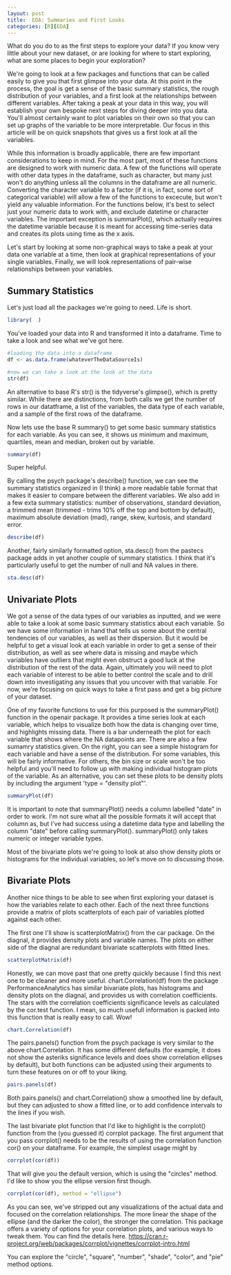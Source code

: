 ```yaml
---
layout: post
title:  EDA: Summaries and First Looks
categories: [R][EDA]
---
```




What do you do to as the first steps to explore your data? If you know very little about your new dataset, or are looking for where to start exploring, what are some places to begin your exploration? 

We're going to look at a few packages and functions that can be called easily to give you that first glimpse into your data. At this point in the process, the goal is get a sense of the basic summary statistics, the rough distribution of your variables, and a first look at the relationships between different variables. After taking a peak at your data in this way, you will establish your own bespoke next steps for diving deeper into you data. You'll almost certainly want to plot variables on their own so that you can set up graphs of the variable to be more interpretable. Our focus in this article will be on quick snapshots that gives us a first look at all the variables. 

While this information is broadly applicable, there are few important considerations to keep in mind. For the most part, most of these functions are designed to work with numeric data. A few of the functions will operate with other data types in the dataframe, such as character, but many just won't do anything unless all the columns in the dataframe are all numeric. Converting the character variable to a factor (if it is, in fact, some sort of categorical variable) will allow a few of the functions to excecute, but won't yield any valuable information. For the functions below, it's best to select just your numeric data to work with, and exclude datetime or character variables. The important exception is summarPlot(), which actually requires the datetime variable because it is meant for accessing time-series data and creates its plots using time as the x axis. 

Let's start by looking at some non-graphical ways to take a peak at your data one variable at a time, then look at graphical representations of your single variables. Finally, we will look representations of pair-wise relationships between your variables. 

## Summary Statistics

Let's just load all the packages we're going to need. Life is short. 
```r
library(  )

```

You've loaded your data into R and transformed it into a dataframe. Time to take a look and see what we've got here. 

```r
#loading the data into a dataframe
df <- as.data.frame(whateverTheDataSourceIs)

#now we can take a look at the look at the data
str(df)
```

An alternative to base R's str() is the tidyverse's glimpse(), which is pretty similar. While there are distinctions, from both calls we get the number of rows in our datatframe, a list of the variables, the data type of each variable, and a sample of the first rows of the dataframe. 

Now lets use the base R summary() to get some basic summary statistics for each variable. As you can see, it shows us minimum and maximum, quartiles, mean and median, broken out by variable. 

```r
summary(df)
```
Super helpful. 

By calling the psych package's describe() function, we can see the summary statistics organized in (I think) a more readable table format that makes it easier to compare between the different variables. We also add in a few exta summary statistics: number of observations, standard deviation, a trimmed mean (trimmed - trims 10% off the top and bottom by default), maximum absolute deviation (mad), range, skew, kurtosis, and standard error. 

```r
describe(df)
```

Another, fairly similarly formatted option, sta.desc() from the pastecs package adds in yet another couple of summary statistics. I think that it's particularly useful to get the number of null and NA values in there. 

```r
sta.desc(df)
```


## Univariate Plots

We got a sense of the data types of our variables as inputted, and we were able to take a look at some basic summary statistics about each variable. So we have some information in hand that tells us some about the central tendencies of our variables, as well as their dispersion. But it would be helpful to get a visual look at each variable in order to get a sense of their distribution, as well as see where data is missing and maybe which variables have outliers that might even obstruct a good luck at the distribution of the rest of the data. Again, ultimately you will need to plot each variable of interest to be able to better control the scale and to drill down into investigating any issues that you uncover with that variable. For now, we're focusing on quick ways to take a first pass and get a big picture of your dataset. 

One of my favorite functions to use for this purposed is the summaryPlot() function in the openair package. It provides a time series look at each variable, which helps to visualize both how the data is changing over time, and highlights missing data. There is a bar underneath the plot for each variable that shows where the NA datapoints are. There are also a few sumamry statistics given. On the right, you can see a simple histogram for each variable and have a sense of the distribution. For some variables, this will be fairly informative. For others, the bin size or scale won't be too helpful and you'll need to follow up with making individual histogram plots of the variable. As an alternative, you can set these plots to be density plots by including the argument 'type = "density plot"'. 

```r
summaryPlot(df)
```
It is important to note that summaryPlot() needs a column labelled "date" in order to work. I'm not sure what all the possible formats it will accept that column as, but I've had success using a datetime data type and labelling the column "date" before calling summaryPlot(). summaryPlot() only takes numeric or integer variable types. 

Most of the bivariate plots we're going to look at also show density plots or histograms for the individual variables, so let's move on to discussing those.


## Bivariate Plots

Another nice things to be able to see when first exploring your dataset is how the variables relate to each other. Each of the next three functions provide a matrix of plots scatterplots of each pair of variables plotted against each other. 

The first one I'll show is scatterplotMatrix() from the car package. On the diagnal, it provides density plots and variable names. The plots on either side of the diagnal are redundant bivariate scatterplots with fitted lines. 

```r
scatterplotMatrix(df)
```

Honestly, we can move past that one pretty quickly because I find this next one to be cleaner and more useful. chart.Correlation(df) from the package PerformanceAnalytics has similar bivariate plots, has histograms and density plots on the diagnal, and provides us with correlation coefficients. The stars with the correlation coefficients significance levels as calculated by the cor.test function. I mean, so much usefull information is packed into this function that is really easy to call. Wow!

```r
chart.Correlation(df)
```

The pairs.panels() function from the psych package is very similar to the above chart.Correlation. It has some different defaults (for example, it does not show the asteriks significance levels and does show correlation ellipses by default), but both functions can be adjusted using their arguments to turn these features on or off to your liking. 

```r
pairs.panels(df)
```

Both pairs.panels() and chart.Correlation() show a smoothed line by default, but they can adjusted to show a fitted line, or to add confidence intervals to the lines if you wish. 


The last bivariate plot function that I'd like to highlight is the corrplot() function from the (you guessed it) corrplot package. The first argument that you pass corrplot() needs to be the results of using the correlation function cor() on your dataframe. For example, the simplest usage might by 
```r
corrplot(cor(df))
```
That will give you the default version, which is using the "circles" method. I'd like to show you the ellipse version first though. 
```r
corrplot(cor(df), method = "ellipse")
```

As you can see, we've stripped out any visualizations of the actual data and focused on the correlation relationships. The more linear the shape of the ellipse (and the darker the color), the stronger the correlation. 
This package offers a variety of options for your correlation plots, and various ways to tweak them. You can find the details here. https://cran.r-project.org/web/packages/corrplot/vignettes/corrplot-intro.html

You can explore the "circle", "square", "number", "shade", "color", and "pie" method options.

